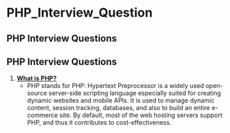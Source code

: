 # PHP_Interview_Question

## PHP Interview Questions

## PHP Interview Questions

1. **[What is PHP?](#what-is-php)**
   - PHP stands for PHP: Hypertext Preprocessor is a widely used open-source server-side scripting language especially suited for creating dynamic websites and mobile APIs. It is used to manage dynamic content, session tracking, databases, and also to build an entire e-commerce site. By default, most of the web hosting servers support PHP, and thus it contributes to cost-effectiveness.

